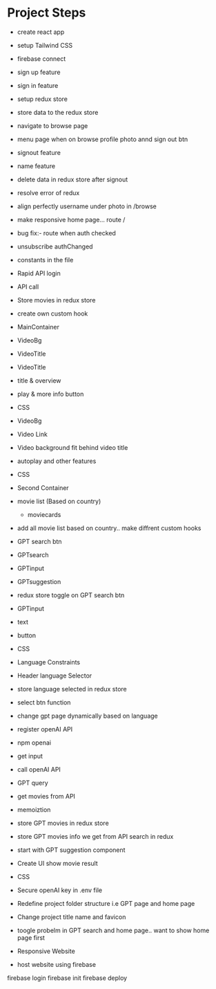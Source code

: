 # Project Steps
- create react app
- setup Tailwind CSS



- firebase connect
- sign up feature
- sign in feature
- setup redux store
- store data to the redux store
- navigate to browse page
- menu page when on browse profile photo annd sign out btn
- signout feature
- name feature
- delete data in redux store after signout
- resolve error of redux
- align perfectly username under photo in /browse
- make responsive home page... route / 
- bug fix:- route when auth checked
- unsubscribe authChanged
- constants in the file
- Rapid API login
- API call
- Store movies in redux store
- create own custom hook
- MainContainer
 - VideoBg
 - VideoTitle
- VideoTitle
 - title & overview
 - play & more info button
- CSS
- VideoBg
 - Video Link
- Video background fit behind video title
- autoplay and other features
- CSS
- Second Container
 - movie list (Based on country)
   - moviecards
- add all movie list based on country.. make diffrent custom hooks
- GPT search btn
- GPTsearch
 - GPTinput
 - GPTsuggestion
- redux store toggle on GPT search btn
- GPTinput
 - text
 - button
- CSS
- Language Constraints
- Header language Selector
- store language selected in redux store
- select btn function
- change gpt page dynamically based on language
- register openAI API
- npm openai
- get input
- call openAI API
- GPT query
- get movies from API
- memoiztion
- store GPT movies in redux store
- store GPT movies info we get from API search in redux
- start with GPT suggestion component
- Create UI show movie result
- CSS
- Secure openAI key in .env file
- Redefine project folder structure i.e GPT page and home page
- Change project title name and favicon
- toogle probelm in GPT search and home page.. want to show home page first

- Responsive Website
- host website using firebase


firebase login
firebase init
firebase deploy
